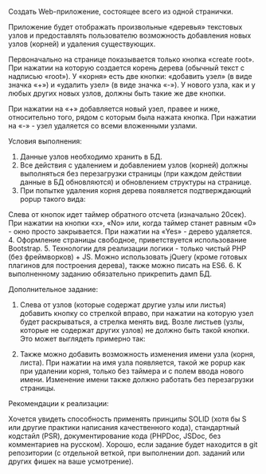 Создать Web-приложение, состоящее всего из одной странички.

Приложение будет отображать произвольные «деревья» текстовых узлов и предоставлять пользователю возможность
добавления новых узлов (корней) и удаления существующих.

Первоначально на странице показывается только кнопка «create root». При нажатии на которую создается корень
дерева (обычный текст с надписью «root»). У «корня» есть две кнопки: «добавить узел» (в виде значка «+») 
и «удалить узел» (в виде значка «-»).  У нового узла, как и у любых других новых узлов, должны быть такие 
же две кнопки.

При нажатии на «+» добавляется новый узел, правее и ниже, относительно того, рядом с которым была нажата 
кнопка. При нажатии на «-» - узел удаляется со всеми вложенными узлами.

Условия выполнения:

1.	Данные узлов необходимо хранить в БД.
2.	Все действия с удалением и добавлением узлов (корней) должны выполняться без перезагрузки страницы 
(при каждом действии данные в БД обновляются) и обновлением структуры на странице.
3.	При попытке удаления корня дерева появляется подтверждающий popup такого вида:

 

Слева от кнопок идет таймер обратного отсчета (изначально 20сек). При нажатии на кнопки «x», «No» или, 
когда таймер станет равным «0» - окно просто закрывается. При нажатии на «Yes» - дерево удаляется.
4.	Оформление страницы свободное, приветствуется использование Bootstrap.
5.	Технологии для реализации логики - только чистый PHP (без фреймворков) + JS. Можно использовать jQuery 
(кроме готовых плагинов для построения дерева), также можно писать на ES6.
6.	К выполненному заданию обязательно прикрепить дамп БД.

Дополнительное задание:

1.	Слева от узлов (которые содержат другие узлы или листья) добавить кнопку со стрелкой вправо, при нажатии
на которую узел будет раскрываться, а стрелка менять вид. Возле листьев (узлы, которые не содержат других 
узлов) не должно быть такой кнопки.
Это может выглядеть примерно так:
 

2.	Также можно добавить возможность изменения имени узла (корня, листа). При нажатии на имя узла появляется,
такой же popup как при удалении корня, только без таймера и с полем ввода нового имени. Изменение имени также
должно работать без перезагрузки страницы.

Рекомендации к реализации:

Хочется увидеть способность применять принципы SOLID (хотя бы S или другие практики написания качественного
кода), стандартный кодстайл (PSR), документирование кода (PHPDoc, JSDoc, без комментариев на русском). 
Хорошо, если задание будет находится в git репозитории (с отдельной веткой, при выполнении доп. заданий или
других фишек на ваше усмотрение).
